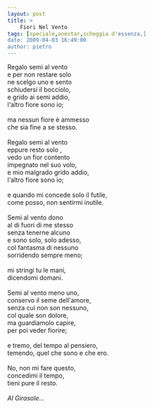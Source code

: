 ```yaml
---
layout: post
title: >
    Fiori Nel Vento
tags: [speciale,onestar,scheggia d'essenza,]
date: 2009-04-03 16:49:00
author: pietro
---
```

Regalo semi al vento<br/>e per non restare solo<br/>ne scelgo uno e sento<br/>schiudersi il bocciolo,<br/>e grido ai semi addio,<br/>l'altro fiore sono io;<br/><br/>ma nessun fiore è ammesso<br/>che sia fine a se stesso.<br/><br/>Regalo semi al vento<br/>eppure resto solo ,<br/>vedo un fior contento<br/>impegnato nel suo volo,<br/>e mio malgrado grido addio,<br/>l'altro fiore sono io;<br/><br/>e quando mi concede solo il futile,<br/>come posso, non sentirmi inutile.<br/><br/>Semi al vento dono<br/>al di fuori di me stesso<br/>senza tenerne alcuno<br/>e sono solo, solo adesso,<br/>col fantasma di nessuno<br/>sorridendo sempre meno;<br/><br/>mi stringi tu le mani,<br/>dicendomi domani.<br/><br/>Semi al vento meno uno,<br/>conservo il seme dell'amore,<br/>senza cui non son nessuno,<br/>col quale son dolore,<br/>ma guardiamolo capire,<br/>per poi veder fiorire;<br/><br/>e tremo, del tempo al pensiero,<br/>temendo, quel che sono e che ero.<br/><br/>No, non mi fare questo,<br/>concedimi il tempo,<br/>tieni pure il resto.<br/><br/><span style="font-style: italic">Al Girasole...</span>
